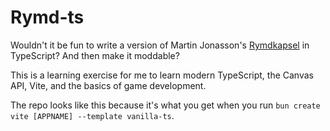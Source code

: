 # Rymd-ts

Wouldn't it be fun to write a version of Martin Jonasson's [Rymdkapsel](https://rymdkapsel.com/) in TypeScript? And then make it moddable?

This is a learning exercise for me to learn modern TypeScript, the Canvas API, Vite, and the basics of game development.

The repo looks like this because it's what you get when you run `bun create vite [APPNAME] --template vanilla-ts`.